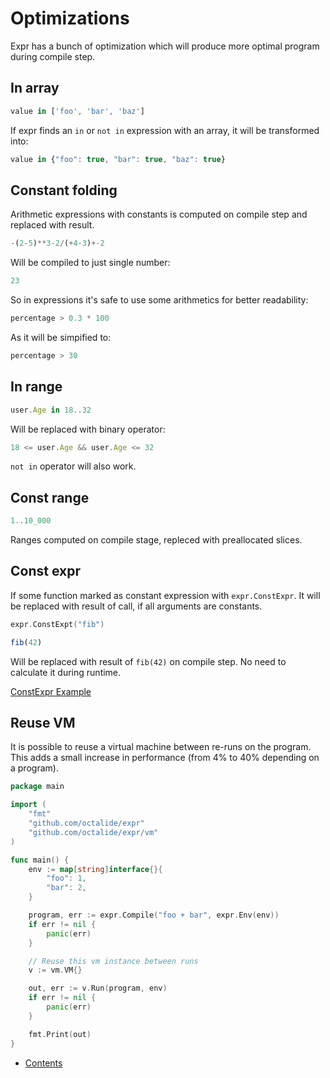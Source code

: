 # Optimizations

Expr has a bunch of optimization which will produce more optimal program during compile step.

## In array

```js
value in ['foo', 'bar', 'baz']
```

If expr finds an `in` or `not in` expression with an array, it will be transformed into:

```js
value in {"foo": true, "bar": true, "baz": true}
```

## Constant folding

Arithmetic expressions with constants is computed on compile step and replaced with result.

```js
-(2-5)**3-2/(+4-3)+-2
```

Will be compiled to just single number:

```js
23
```

So in expressions it's safe to use some arithmetics for better readability:

```js
percentage > 0.3 * 100
```

As it will be simpified to:

```js
percentage > 30
```

## In range

```js
user.Age in 18..32
```

Will be replaced with binary operator:

```js
18 <= user.Age && user.Age <= 32
```

`not in` operator will also work.

## Const range

```js
1..10_000
```

Ranges computed on compile stage, repleced with preallocated slices.

## Const expr

If some function marked as constant expression with `expr.ConstExpr`. It will be replaced with result
of call, if all arguments are constants.

```go
expr.ConstExpt("fib")
```

```js
fib(42)
``` 

Will be replaced with result of `fib(42)` on compile step. No need to calculate it during runtime.

[ConstExpr Example](https://pkg.go.dev/github.com/octalide/expr?tab=doc#ConstExpr)

## Reuse VM

It is possible to reuse a virtual machine between re-runs on the program. 
This adds a small increase in performance (from 4% to 40% depending on a program).

```go
package main

import (
	"fmt"
	"github.com/octalide/expr"
	"github.com/octalide/expr/vm"
)

func main() {
	env := map[string]interface{}{
		"foo": 1,
		"bar": 2,
	}

	program, err := expr.Compile("foo + bar", expr.Env(env))
	if err != nil {
		panic(err)
	}

	// Reuse this vm instance between runs
	v := vm.VM{}

	out, err := v.Run(program, env)
	if err != nil {
		panic(err)
	}

	fmt.Print(out)
}
```

* [Contents](README.md)
